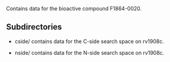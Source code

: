 Contains data for the bioactive compound F1864-0020.

## Subdirectories

- cside/ contains data for the C-side search space on rv1908c.

- nside/ contains data for the N-side search space on rv1908c.

